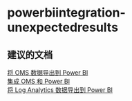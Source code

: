 
<properties
    pageTitle="powerbiintegration-unexpectedresults"
    description="与 Power BI 集成相关的问题：意外结果"
    service="microsoft.operationalinsights"
    resource="operationalinsightsaccounts"
    authors="adoylemsft"
    displayorder=""
    selfHelpType="generic"
    supportTopicIds="32536700"
    resourceTags=""
    productPesIds="15725"
    cloudEnvironments="public, Blackforest, Fairfax"
/>


# <a name="powerbiintegration-unexpectedresults"></a>powerbiintegration-unexpectedresults


## <a name="recommended-documents"></a>**建议的文档**
[将 OMS 数据导出到 Power BI](https://blogs.technet.microsoft.com/msoms/2016/04/01/export-oms-data-to-power-bi-now-available-in-public-preview/) <br>
[集成 OMS 和 Power BI](https://blogs.technet.microsoft.com/msoms/2016/03/31/integrating-oms-and-power-bi/) <br>
[将 Log Analytics 数据导出到 Power BI](https://azure.microsoft.com/documentation/articles/log-analytics-powerbi/)


<!--HONumber=Nov16_HO4-->


